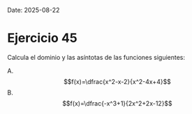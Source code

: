 Date: 2025-08-22

# Ejercicio 45


Calcula el dominio y las asíntotas de las funciones siguientes:

A.  $$f(x)=\dfrac{x^2-x-2}{x^2-4x+4}$$
B.  $$f(x)=\dfrac{-x^3+1}{2x^2+2x-12}$$
